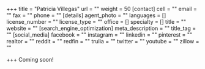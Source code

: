 +++
title = "Patricia Villegas"
url = ""
weight = 50
[contact]
cell = ""
email = ""
fax = ""
phone = ""
[details]
agent_photo = ""
languages = []
license_number = ""
license_type = ""
office = []
specialty = []
title = ""
website = ""
[search_engine_optimization]
meta_description = ""
title_tag = ""
[social_media]
facebook = ""
instagram = ""
linkedin = ""
pinterest = ""
realtor = ""
reddit = ""
redfin = ""
trulia = ""
twitter = ""
youtube = ""
zillow = ""

+++
Coming soon!